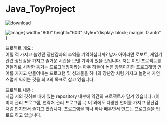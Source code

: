 # Java_ToyProject

![download](https://user-images.githubusercontent.com/53751665/85842371-947a0680-b7da-11ea-8034-2f8c1d08c782.png)

![Image](https://user-images.githubusercontent.com/53751665/86532558-f4bd2680-bf05-11ea-89d1-a533b0e2ab65.jpg){ width="800" height="600" style="display: block; margin: 0 auto" }

프로젝트 개요 : <br>
 어릴 적 가지고 놀았던 장난감과의 추억을 기억하십니까? 남자 아이라면 로보트, 게임기 관련 장난감을 가지고 즐거운 시간을 보낸 기억이 있을 것입니다.
저는 이번 프로젝트를 만들기로 시작한 동기는 프로그래밍이라는 아주 허들이 높은 장벽이지만 프로그래밍 언어를 가지고 만들어내는 프로그램 및 성과물을
하나의 장난감 처럼 가지고 놀면서 자연스럽게 익히는 것을 최고의 목표로 삼고 있습니다.



프로젝트 내용 : <br>
 지금 저의 깃허브 내에 있는 repository 내부에 약간의 프로젝트가 담겨 있습니다. (이미지 관리 프로그램, 연락처 관리 프로그램...) 이 외에도 다양한 언어를 가지고
장난감 처럼 만지면서 즐기고 있습니다. 프로그램을 하나 하나 배우면서 만드는 프로그램을 업로드 하고 있습니다.
